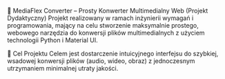 🚀 MediaFlex Converter – Prosty Konwerter Multimedialny Web (Projekt Dydaktyczny)
Projekt realizowany w ramach inżynierii wymagań i programowania, mający na celu stworzenie maksymalnie prostego, webowego narzędzia do konwersji plików multimedialnych z użyciem technologii Python i Material UI.

🎯 Cel Projektu
Celem jest dostarczenie intuicyjnego interfejsu do szybkiej, wsadowej konwersji plików (audio, wideo, obraz) z jednoczesnym utrzymaniem minimalnej utraty jakości.
